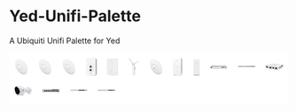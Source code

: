 # Yed-Unifi-Palette
A Ubiquiti Unifi Palette for Yed

![Tiles](https://github.com/peanutyost/Yed-Unifi-Palette/blob/master/Ubiquiti%20Unifi.png)
